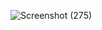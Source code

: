 ![Screenshot (275)](https://github.com/VedantGSalunkhe/mongo-project/assets/172883606/bee448c0-e733-4f33-bfd3-6578ea483c7c)
